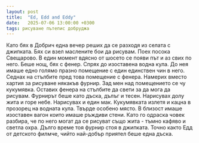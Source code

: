 ```yaml
---
layout: post
title:  "Ed, Edd and Eddy"
date:   2025-07-06 13:00:00 +0300
tags: рисуване пътепис добруджа
---
```

Като бях в Добрич една вечер реших да се разходя из селата с джипката. 
Бях си взел маслените бои да рисувам. Поех посока Свещарово. 
В един момент вдясно от шосето се появи път и аз свих по него. 
Беше нощ, бях с фенер. Спрях до изоставена водна кула. 
До нея имаше едно голямо празно помещение с един единствен чин в него. 
Седнах на стълбите пред това помещение с фенера. Намерих вместо хартия за рисуване някакъв фурнир. 
Зад мен над помещението се чу кукумявка. Оставих фенера на стълбите да свети за да мога да рисувам. 
Фурнирът беше като дъска, дълъг и тесен. Нарисувах долу жита и горе небе. Нарисувах и един мак. 
Кукумявката излетя и кацна в прозорец на водната кула. Твърде особено място. 
В близост имаше изоставен вагон които имаше ръждиви стени. 
Като го одраска човек разбира, че по него могат да се рисуват също жита - тъмно кафяво и светла охра. 
Дълго време тоя фурнир стоя в джипката. 
Точно както Едд от детското филмче, чийто най-добър приятел беше една дъска.
